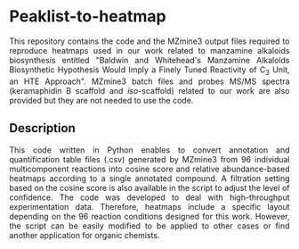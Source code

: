 # Peaklist-to-heatmap
<p align="justify">This repository contains the code and the MZmine3 output files required to reproduce heatmaps used in our work related to manzamine alkaloids biosynthesis entitled "Baldwin and Whitehead's Manzamine Alkaloids Biosynthetic Hypothesis Would Imply a Finely Tuned Reactivity of C<sub>3</sub> Unit, an HTE Approach". MZmine3 batch files and probes MS/MS spectra (keramaphidin B scaffold and <i>iso</i>-scaffold) related to our work are also provided but they are not needed to use the code.</p>

## Description
<p align="justify">This code written in Python enables to convert annotation and quantification table files (.csv) generated by MZmine3 from 96 individual multicomponent reactions into cosine score and relative abundance-based heatmaps according to a single annotated compound. A filtration setting based on the cosine score is also available in the script to adjust the level of confidence. The code was developed to deal with high-throughput experimentation data. Therefore, heatmaps include a specific layout depending on the 96 reaction conditions designed for this work. However, the script can be easily modified to be applied to other cases or find another application for organic chemists.</p>
